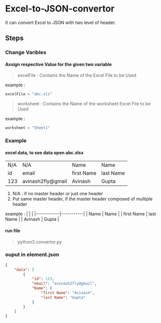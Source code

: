 # Excel-to-JSON-convertor

It can convert Excel to JSON with two level of header.

## Steps

### Change Varibles

#### Assign respective Value for the given two variable

>excelFile : Contains the Name of the Excel File to be Used

example : 

```python
excelFile = "abc.xls"
```

>worksheet : Contains the Name of the worksheet Excel File to be Used

example : 

```python
worksheet = "Sheet1"
```

### Example 

#### excel data, to see data open abc.xlsx

|     |                   |            |           | 
|-----|-------------------|------------|-----------| 
| N/A | N/A               | Name       | Name      | 
| id  | email             | first Name | last Name | 
| 123 | avinash2fly@gmail | Avinash    | Gupta     | 


1) N/A : if no master header or just one header
2) Put same master header, if the master header composed of multiple header

example : 
|	     |		 |
|------------|-----------| 
| Name       | Name      | 
| first Name | last Name | 
| Avinash    | Gupta     | 

#### run file
>python3 convertor.py

### ouput in element.json

```json
{
	"data": [
		{
			"id": 123,
			"email": "avinash2fly@gmail",
			"Name": {
				"first Name": "Avinash",
				"last Name": "Gupta"
			}
		}
	]
}
```



